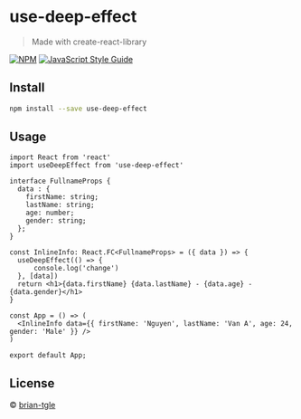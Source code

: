 # use-deep-effect

> Made with create-react-library

[![NPM](https://img.shields.io/npm/v/use-deep-effect.svg)](https://www.npmjs.com/package/use-deep-effect) [![JavaScript Style Guide](https://img.shields.io/badge/code_style-standard-brightgreen.svg)](https://standardjs.com)

## Install

```bash
npm install --save use-deep-effect
```

## Usage

```tsx
import React from 'react'
import useDeepEffect from 'use-deep-effect'

interface FullnameProps {
  data : {
    firstName: string;
    lastName: string;
    age: number;
    gender: string;
  };
}

const InlineInfo: React.FC<FullnameProps> = ({ data }) => {
  useDeepEffect(() => {
      console.log('change')
  }, [data])
  return <h1>{data.firstName} {data.lastName} - {data.age} - {data.gender}</h1>
}

const App = () => (
  <InlineInfo data={{ firstName: 'Nguyen', lastName: 'Van A', age: 24, gender: 'Male' }} />
)

export default App;
```

## License

 © [brian-tgle](https://github.com/brian-tgle)
